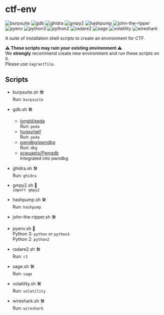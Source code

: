 # ctf-env

![burpsuite](https://img.shields.io/badge/Burp%20Suite-2021.2.1-52307c.svg)
![gdb](https://img.shields.io/badge/GDB-latest-52307c.svg)
![ghidra](https://img.shields.io/badge/Ghidra-9.2.2-52307c.svg)
![gmpy2](https://img.shields.io/badge/gmpy2-2020.11.3-52307c.svg)
![hashpump](https://img.shields.io/badge/HashPump-latest-52307c.svg)
![john-the-ripper](https://img.shields.io/badge/John%20the%20Ripper-latest-52307c.svg)
![pyenv](https://img.shields.io/badge/pyenv-latest-52307c.svg)
![python3](https://img.shields.io/badge/Python3-3.9.2-52307c.svg)
![python2](https://img.shields.io/badge/Python2-2.7.18-52307c.svg)
![radare2](https://img.shields.io/badge/Radare2-latest-52307c.svg)
![sage](https://img.shields.io/badge/SageMath-9.2-52307c.svg)
![volatility](https://img.shields.io/badge/Volatility-2.6-52307c.svg)
![wireshark](https://img.shields.io/badge/Wireshark-3.4.3-52307c.svg)


  
A suite of installation shell scripts to create an environment for CTF.


**⚠️ These scripts may ruin your existing environment ⚠️**  
We **strongly** recommend create new environment and run these scripts on it.  
Please use `Vagrantfile`.

## Scripts
- burpsuite.sh 🛠️  
    Run: `burpsuite`  
- gdb.sh 🛠️   
  - [longld/peda](https://github.com/longld/peda)  
    Run: `peda`  
  - [hugsy/gef](https://github.com/hugsy/gef)  
    Run: `peda`  
  - [pwndbg/pwndbg](https://github.com/pwndbg/pwndbg)  
    Run: `dbg`  
  - [scwuaptx/Pwngdb](https://github.com/scwuaptx/Pwngdb)  
    Integrated into pwndbg  
  
- ghidra.sh 🛠️  
    Run: `ghidra`  
- gmpy2.sh 🐍  
    `import gmpy2`  
- hashpump.sh 🛠️   
    Run: `hashpump`  
- john-the-ripper.sh 🛠️  
- pyenv.sh 🐍  
    Python 3: `python` or `python3`  
    Python 2: `python2`  
- radare2.sh 🛠️  
    Run: `r2`  
- sage.sh 🛠️  
    Run: `sage`  
- volatility.sh 🛠️  
    Run: `volatility`  
- wireshark.sh 🛠️  
    Run: `wireshark`  
